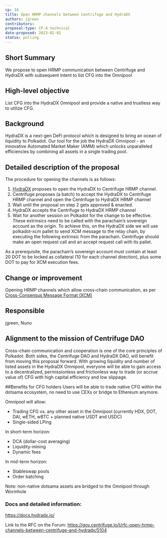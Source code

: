```yaml
---
cp: 34
title: Open HRMP channels between Centrifuge and HydraDX 
authors: jgreen
contributors:
proposal-type: CP-4 technical
date-proposed: 2023-02-02
status: polling 
---
```


## Short Summary
We propose to open HRMP communication between Centrifuge and HydraDX with subsequent intent to list CFG into the Omnipool

## High-level objective
List CFG into the HydraDX Omnipool and provide a native and trustless way to utilize CFG.

## Background
HydraDX is a next-gen DeFi protocol which is designed to bring an ocean of liquidity to Polkadot. Our tool for the job the HydraDX Omnipool - an innovative Automated Market Maker (AMM) which unlocks unparalleled efficiencies by combining all assets in a single trading pool.

## Detailed description of the proposal
The procedure for opening the channels is as follows:

1. [HydraDX](https://hydradx.io/) proposes to open the HydraDX to Centrifuge HRMP channel.
2. Centrifuge proposes (a batch) to accept the HydraDX to Centrifuge HRMP channel and open the Centrifuge to HydraDX HRMP channel
3. Wait until the proposal on step 2 gets approved & enacted.
4. HydraDX accepts the Centrifuge to HydraDX HRMP channel
5. Wait for another session on Polkadot for the change to be effective.
These extrinsics need to be called with the parachain’s sovereign account as the origin. To achieve this, on the HydraDX side we will use polkadot-xcm pallet to send XCM message to the relay chain, by executing the following extrinsic from the parachain. Centrifuge should make an open request call and an accept request call with its pallet.

As a prerequisite, the parachain’s sovereign account must contain at least 20 DOT to be locked as collateral (10 for each channel direction), plus some DOT to pay for XCM execution fees.

## Change or improvement
Opening HRMP channels which allow cross-chain communication, as per [Cross-Consensus Message Format (XCM)](https://wiki.polkadot.network/docs/learn-xcm#hrmp-xcmp-lite)

## Responsible
jgreen, Nuno

## Alignment to the mission of Centrifuge DAO
Cross-chain communication and cooperation is one of the core principles of Polkadot. Both sides, the Centrifuge DAO and HydraDX DAO, will benefit from moving this proposal forward. With growing liquidity and number of listed assets in the HydraDX Omnipool, everyone will be able to gain access to a decentralized, permissionless and frictionless way to trade (or accrue value of) CFG with high capital efficiency and low slippage.

##Benefits for CFG holders
Users will be able to trade native CFG within the dotsama ecosystem, no need to use CEXs or bridge to Ethereum anymore.

Omnipool will allow:
- Trading CFG vs. any other asset in the Omnipool (currently HDX, DOT, DAI, wETH, wBTC + planned native USDT and USDC)
- Single-sided LPing

In short-term horizon:
- DCA (dollar-cost averaging)
- Liquidity-mining
- Dynamic fees

In mid-term horizon:
- Stableswap pools
- Order batching

Note: non-native dotsama assets are bridged to the Omnipool through Wormhole

### Docs and detailed information:
https://docs.hydradx.io/

Link to the RFC on the Forum: https://gov.centrifuge.io/t/rfc-open-hrmp-channels-between-centrifuge-and-hydradx/5104
